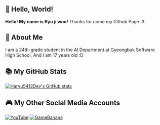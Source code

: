 ## 👋 Hello, World!
**Hello! My name is Ryu ji woo!** 
Thanks for come my Github Page :3
<br/>

## 📒 About Me
I am a 24th-grade student in the AI Department at Gyeongbuk Software High School,
And I am 17 years old :D
<br/>

## 📚 My GitHub Stats
[![Haryu5412Dev's GitHub stats](https://github-readme-stats.vercel.app/api?username=haryu5412dev&show_icons=true&theme=tokyonight)](https://github.com/anuraghazra/github-readme-stats)

## 🎮 My Other Social Media Accounts
[![YouTube](https://img.shields.io/badge/YouTube-red?style=flat-square&logo=youtube&logoColor=white)](https://www.youtube.com/@Haryu5412)
[![GameBanana](https://img.shields.io/badge/GameBanana-3c1e00?style=flat-square&logo=gamebanana&logoColor=white)](https://gamebanana.com/members/2087282)

